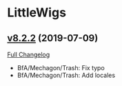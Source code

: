 # LittleWigs

## [v8.2.2](https://github.com/BigWigsMods/LittleWigs/tree/v8.2.2) (2019-07-09)
[Full Changelog](https://github.com/BigWigsMods/LittleWigs/compare/v8.2.1...v8.2.2)

- BfA/Mechagon/Trash: Fix typo  
- BfA/Mechagon/Trash: Add locales  
